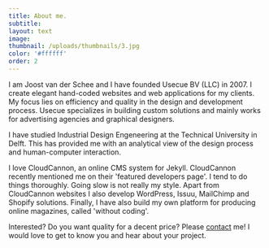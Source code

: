```yaml
---
title: About me.
subtitle:
layout: text
image:
thumbnail: /uploads/thumbnails/3.jpg
color: '#ffffff'
order: 2
---
```



I am Joost van der Schee and I have founded Usecue BV (LLC) in 2007. I create elegant hand-coded websites and web applications for my clients. My focus lies on efficiency and quality in the design and development process. Usecue specializes in building custom solutions and mainly works for advertising agencies and graphical designers.

I have studied Industrial Design Engeneering at the Technical University in Delft. This has provided me with an analytical view of the design process and human-computer interaction.

I love CloudCannon, an online CMS system for Jekyll. CloudCannon recently mentioned me on their 'featured developers page'. I tend to do things thoroughly. Going slow is not really my style. Apart from CloudCannon websites I also develop WordPress, Issuu, MailChimp and Shopify solutions. Finally, I have also build my own platform for producing online magazines, called 'without coding'.

Interested? Do you want quality for a decent price? Please&nbsp;[contact](/contact)&nbsp;me! I would love to get to know you and hear about your project.